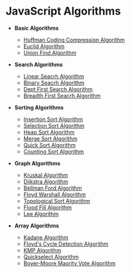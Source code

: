 # JavaScript Algorithms

* **Basic Algorithms**
  * [Huffman Coding Compression Algorithm](Algorithms/BasicAlgorithms/HuffmanCodingCompressionAlgorithm.js)
  * [Euclid Algorithm]()
  * [Union Find Algorithm]()
  
* **Search Algorithms**
  * [Linear Seacrh Algorithm]()
  * [Binary Seacrh Algorithm]()
  * [Dept First Search Algorithm]()
  * [Breadth First Seacrh Algorithm]()
 
* **Sorting Algorithms**
  * [Insertion Sort Algorithm]()
  * [Selection Sort Algorithm]()
  * [Heap Sort Algorithm]()
  * [Merge Sort Algorithm]()
  * [Quick Sort Algorithm]()
  * [Counting Sort Algorithm]()

* **Graph Algorithms**
  * [Kruskal Algorithm]()
  * [Dijkstra Algorithm]()
  * [Bellman Ford Algorithm]()
  * [Floyd Warshall Algorithm]()
  * [Topological Sort Algorithm]()
  * [Flood Fill Algorithm]()
  * [Lee Algorithm]()

* **Array Algorithms**
  * [Kadane Algorithm]()
  * [Floyd's Cycle Detection Algorithm]()
  * [KMP Algorithm]()
  * [Quickselect Algorithm]()
  * [Boyer-Moore Maority Vote Algorithm]()
